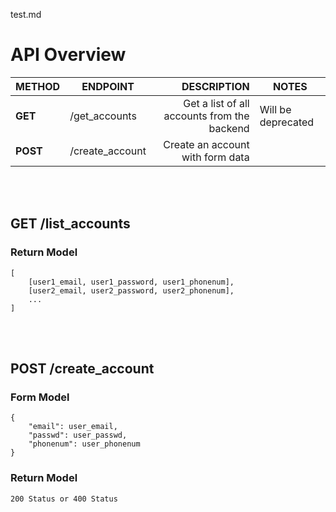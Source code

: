 
test.md

# API Overview
| METHOD | ENDPOINT | DESCRIPTION | NOTES
| --- | --- | --: |--- |
| **GET** |  /get_accounts | Get a list of all accounts from the backend | Will be deprecated |
| **POST** |  /create_account | Create an account with form data | |

<br>
<br>

## GET /list_accounts
### Return Model
```
[
    [user1_email, user1_password, user1_phonenum],
    [user2_email, user2_password, user2_phonenum],
    ...
]
```

<br>
<br>

## POST /create_account
### Form Model
```
{
    "email": user_email,
    "passwd": user_passwd,
    "phonenum": user_phonenum
}
```
### Return Model
```
200 Status or 400 Status
```